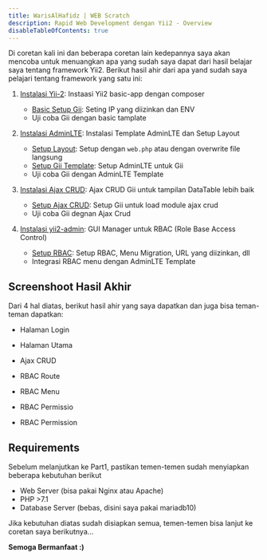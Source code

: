 ```yaml
---
title: WarisAlHafidz | WEB Scratch
description: Rapid Web Development dengan Yii2 - Overview
disableTableOfContents: true
---
```


Di coretan kali ini dan beberapa coretan lain kedepannya saya akan mencoba untuk menuangkan apa yang sudah saya dapat dari hasil belajar saya tentang framework Yii2. Berikut hasil ahir dari apa yand sudah saya pelajari tentang framework yang satu ini:

1. [Instalasi Yii-2](https://www.yiiframework.com/doc/guide/2.0/en/start-installation#installing-from-composer): Instaasi Yii2 basic-app dengan composer

   - [Basic Setup Gii](https://www.yiiframework.com/doc/guide/2.0/en/start-gii): Seting IP yang diizinkan dan ENV
   - Uji coba Gii dengan basic tamplate
   
2. [Instalasi AdminLTE](https://github.com/dmstr/yii2-adminlte-asset): Instalasi Template AdminLTE dan Setup Layout

    - [Setup Layout](https://github.com/dmstr/yii2-adminlte-asset#quick-start): Setup dengan `web.php` atau dengan overwrite file langsung
    - [Setup Gii Template](https://github.com/dmstr/yii2-adminlte-asset#template-for-gii-crud-generator): Setup AdminLTE untuk Gii
    - Uji coba Gii dengan AdminLTE Template
    
3. [Instalasi Ajax CRUD](https://github.com/johnitvn/yii2-ajaxcrud): Ajax CRUD Gii untuk tampilan DataTable lebih baik

   - [Setup Ajax CRUD](https://github.com/johnitvn/yii2-ajaxcrud#usage): Setup Gii untuk load module ajax crud
   - Uji coba Gii degnan Ajax Crud
   
4. [Instalasi yii2-admin](https://github.com/mdmsoft/yii2-admin): GUI Manager untuk RBAC (Role Base Access Control)

   - [Setup RBAC](https://github.com/mdmsoft/yii2-admin/blob/master/docs/guide/configuration.md#basic-configuration): Setup RBAC, Menu Migration, URL yang diizinkan, dll
   - Integrasi RBAC menu dengan AdminLTE Template

## Screenshoot Hasil Akhir

Dari 4 hal diatas, berikut hasil ahir yang saya dapatkan dan juga bisa teman-teman dapatkan:

- Halaman Login

- Halaman Utama

- Ajax CRUD

- RBAC Route

- RBAC Menu

- RBAC Permissio

- RBAC Permission

## Requirements

Sebelum melanjutkan ke Part1, pastikan temen-temen sudah menyiapkan beberapa kebutuhan berikut

- Web Server (bisa pakai Nginx atau Apache)
- PHP >7.1
- Database Server (bebas, disini saya pakai mariadb10)

Jika kebutuhan diatas sudah disiapkan semua, temen-temen bisa lanjut ke coretan saya berikutnya...

**Semoga Bermanfaat :)**
